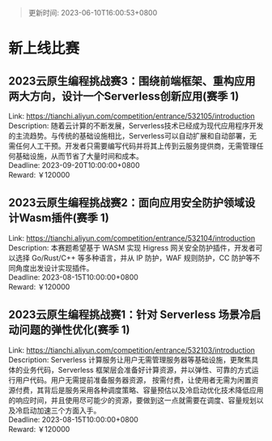 > 更新时间: 2023-06-10T16:00:53+0800 

# 新上线比赛


## 2023云原生编程挑战赛3：围绕前端框架、重构应用两大方向，设计一个Serverless创新应用(赛季 1)
Link: https://tianchi.aliyun.com/competition/entrance/532105/introduction  
Description: 随着云计算的不断发展，Serverless技术已经成为现代应用程序开发的主流趋势。与传统的基础设施相比，Serverless可以自动扩展和自动部署，无需任何人工干预。开发者只需要编写代码并将其上传到云服务提供商，无需管理任何基础设施，从而节省了大量时间和成本。  
Deadline: 2023-09-20T10:00:00+0800  
Reward: ￥120000  

## 2023云原生编程挑战赛2：面向应用安全防护领域设计Wasm插件(赛季 1)
Link: https://tianchi.aliyun.com/competition/entrance/532104/introduction  
Description: 本赛题希望基于 WASM 实现 Higress 网关安全防护插件，开发者可以选择 Go/Rust/C++ 等多种语言，并从 IP 防护，WAF 规则防护，CC 防护等不同角度出发设计实现插件。  
Deadline: 2023-08-15T10:00:00+0800  
Reward: ￥120000  

## 2023云原生编程挑战赛1：针对 Serverless 场景冷启动问题的弹性优化(赛季 1)
Link: https://tianchi.aliyun.com/competition/entrance/532103/introduction  
Description: Serverless 计算服务让用户无需管理服务器等基础设施，更聚焦具体的业务代码，Serverless 框架层会准备好计算资源，并以弹性、可靠的方式运行用户代码。用户无需提前准备服务器资源， 按需付费，让使用者无需为闲置资源付费，其背后是服务采用各种调度策略、容量预估以及冷启动优化技术降低应用的响应时间，并且使用尽可能少的资源，要做到这一点就需要在调度、容量规划以及冷启动加速三个方面入手。  
Deadline: 2023-08-15T10:00:00+0800  
Reward: ￥120000  

